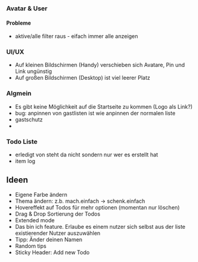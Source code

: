 ### Avatar & User

#### Probleme
- aktive/alle filter raus - eifach immer alle anzeigen

### UI/UX

- Auf kleinen Bildschirmen (Handy) verschieben sich Avatare, Pin und Link ungünstig
- Auf großen Bildschirmen (Desktop) ist viel leerer Platz

### Algmein

- Es gibt keine Möglichkeit auf die Startseite zu kommen (Logo als Link?)
- bug: anpinnen von gastlisten ist wie anpinnen der normalen liste
- gastschutz
- 
### Todo Liste
- erledigt von steht da nicht sondern nur wer es erstellt hat
- item log

## Ideen

- Eigene Farbe ändern
- Thema ändern: z.b. mach.einfach -> schenk.einfach
- Hovereffekt auf Todos für mehr optionen (momentan nur löschen)
- Drag & Drop Sortierung der Todos
- Extended mode
- Das bin ich feature. Erlaube es einem nutzer sich selbst aus der liste existierender Nutzer auszuwählen
- Tipp: Änder deinen Namen
- Random tips
- Sticky Header: Add new Todo
